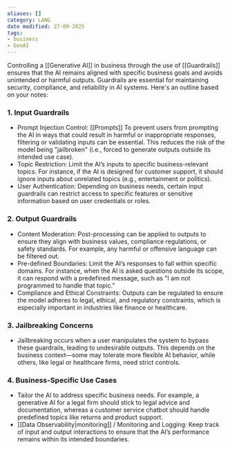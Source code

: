 ```yaml
---
aliases: []
category: LANG
date modified: 27-09-2025
tags:
- business
- GenAI
---
```

Controlling a [[Generative AI]] in business through the use of [[Guardrails]] ensures that the AI remains aligned with specific business goals and avoids unintended or harmful outputs. Guardrails are essential for maintaining security, compliance, and reliability in AI systems. Here's an outline based on your notes:

### 1. Input Guardrails

   - Prompt Injection Control: [[Prompts]] To prevent users from prompting the AI in ways that could result in harmful or inappropriate responses, filtering or validating inputs can be essential. This reduces the risk of the model being "jailbroken" (i.e., forced to generate outputs outside its intended use case).
   - Topic Restriction: Limit the AI’s inputs to specific business-relevant topics. For instance, if the AI is designed for customer support, it should ignore inputs about unrelated topics (e.g., entertainment or politics).
   - User Authentication: Depending on business needs, certain input guardrails can restrict access to specific features or sensitive information based on user credentials or roles.

### 2. Output Guardrails

   - Content Moderation: Post-processing can be applied to outputs to ensure they align with business values, compliance regulations, or safety standards. For example, any harmful or offensive language can be filtered out.
   - Pre-defined Boundaries: Limit the AI’s responses to fall within specific domains. For instance, when the AI is asked questions outside its scope, it can respond with a predefined message, such as "I am not programmed to handle that topic."
   - Compliance and Ethical Constraints: Outputs can be regulated to ensure the model adheres to legal, ethical, and regulatory constraints, which is especially important in industries like finance or healthcare.

### 3. Jailbreaking Concerns

   - Jailbreaking occurs when a user manipulates the system to bypass these guardrails, leading to undesirable outputs. This depends on the business context—some may tolerate more flexible AI behavior, while others, like legal or healthcare firms, need strict controls.

### 4. Business-Specific Use Cases

   - Tailor the AI to address specific business needs. For example, a generative AI for a legal firm should stick to legal advice and documentation, whereas a customer service chatbot should handle predefined topics like returns and product support.
   - [[Data Observability|monitoring]] / Monitoring and Logging: Keep track of input and output interactions to ensure that the AI’s performance remains within its intended boundaries.